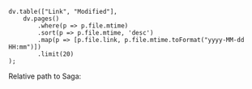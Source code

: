 ```dataviewjs
dv.table(["Link", "Modified"],
	dv.pages()
		.where(p => p.file.mtime)
		.sort(p => p.file.mtime, 'desc')
		.map(p => [p.file.link, p.file.mtime.toFormat("yyyy-MM-dd HH:mm")])
        .limit(20)  
);
```


Relative path to Saga: 